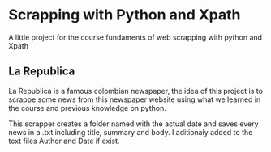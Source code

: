 # Scrapping with Python and Xpath
A little project for the course fundaments of web scrapping with python and Xpath

## La Republica

La Republica is a famous colombian newspaper, the idea of this project is to scrappe some news from this newspaper website using what we learned in the course and previous knowledge on python.

This scrapper creates a folder named with the actual date and saves every news in a .txt including title, summary and body.
I aditionaly added to the text files Author and Date if exist.
